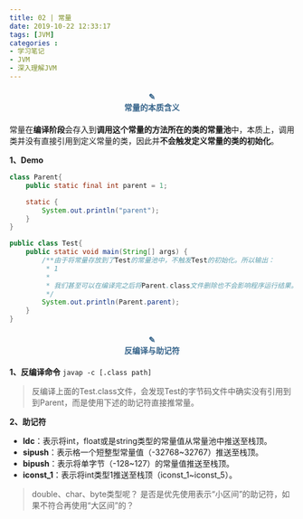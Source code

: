 ```yaml
---
title: 02 | 常量
date: 2019-10-22 12:33:17
tags: [JVM]
categories :
- 学习笔记
- JVM
- 深入理解JVM
---
```


#### <center><font color = "#36648B">✎</font><br/><font color = "#36648B">常量的本质含义</font></center>
常量在**编译阶段**会存入到**调用这个常量的方法所在的类的常量池**中，本质上，调用类并没有直接引用到定义常量的类，因此并**不会触发定义常量的类的初始化**。

**1、Demo**
```java
class Parent{
    public static final int parent = 1;

    static {
        System.out.println("parent");
    }
}
```

```java
public class Test{
    public static void main(String[] args) {
        /**由于将常量存放到了Test的常量池中，不触发Test的初始化。所以输出：
         * 1
         * 
         * 我们甚至可以在编译完之后将Parent.class文件删除也不会影响程序运行结果。
         */
        System.out.println(Parent.parent);
    }
}

```

#### <center><font color = "#36648B">✎</font><br/><font color = "#36648B">反编译与助记符</font></center>

**1、反编译命令**
```javap -c [.class path]```
> 反编译上面的Test.class文件，会发现Test的字节码文件中确实没有引用到到Parent，而是使用下述的助记符直接推常量。

**2、助记符**
- **ldc**：表示将int，float或是string类型的常量值从常量池中推送至栈顶。
- **sipush**：表示格一个短整型常量值（-32768~32767）推送至栈顶。
- **bipush**：表示将单字节（-128~127）的常量值推送至栈顶。
- **iconst_1**：表示将int类型1推送至栈顶（iconst_1~iconst_5）。

> double、char、byte类型呢？
是否是优先使用表示“小区间”的助记符，如果不符合再使用“大区间”的？
